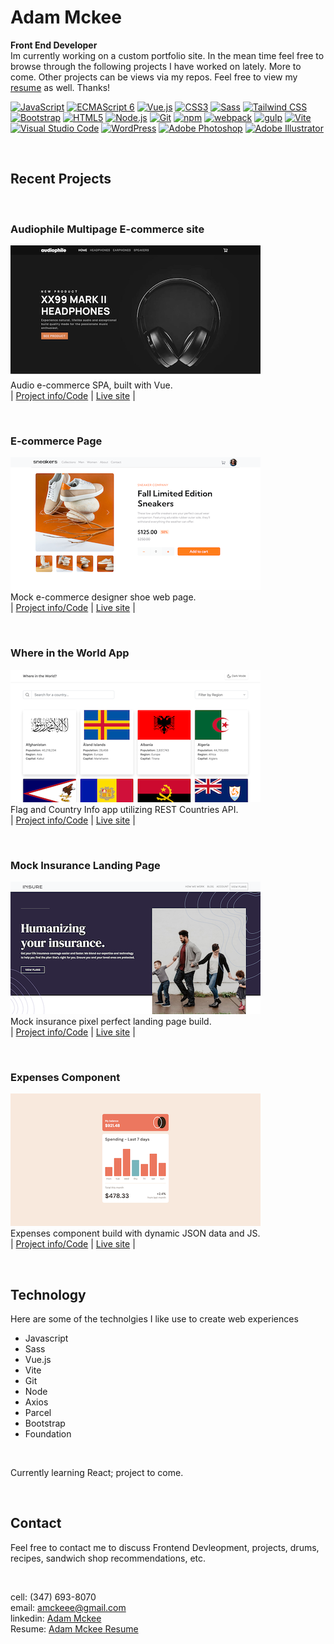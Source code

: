 # Adam Mckee
**Front End Developer**  
Im currently working on a custom portfolio site. In the mean time feel free to browse through the following projects I have worked on lately. More to come. Other projects can be views via my repos. Feel free to view my [resume](https://drive.google.com/file/d/1EguQC-1_gt5fCPfdjZRzqTpk5mBptzFc/view) as well. Thanks!

<a href="https://developer.mozilla.org/en-US/docs/Web/JavaScript" title="JavaScript"><img src="https://github.com/get-icon/geticon/raw/master/icons/javascript.svg" alt="JavaScript" width="21px" height="21px"></a>
<a href="https://tc39.es/ecma262/" title="ECMAScript 6"><img src="https://github.com/get-icon/geticon/raw/master/icons/es6.svg" alt="ECMAScript 6" width="21px" height="21px"></a>
<a href="https://vuejs.org/" title="Vue.js"><img src="https://github.com/get-icon/geticon/raw/master/icons/vue.svg" alt="Vue.js" width="21px" height="21px"></a>
<a href="https://www.w3.org/TR/CSS/" title="CSS3"><img src="https://github.com/get-icon/geticon/raw/master/icons/css-3.svg" alt="CSS3" width="21px" height="21px"></a>
<a href="https://sass-lang.com/" title="Sass"><img src="https://github.com/get-icon/geticon/raw/master/icons/sass.svg" alt="Sass" width="21px" height="21px"></a>
<a href="https://tailwindcss.com/" title="Tailwind CSS"><img src="https://github.com/get-icon/geticon/raw/master/icons/tailwindcss-icon.svg" alt="Tailwind CSS" width="21px" height="21px"></a>
<a href="https://getbootstrap.com/" title="Bootstrap"><img src="https://github.com/get-icon/geticon/raw/master/icons/bootstrap.svg" alt="Bootstrap" width="21px" height="21px"></a>
<a href="https://www.w3.org/TR/html5/" title="HTML5"><img src="https://github.com/get-icon/geticon/raw/master/icons/html-5.svg" alt="HTML5" width="21px" height="21px"></a>
<a href="https://nodejs.org/" title="Node.js"><img src="https://github.com/get-icon/geticon/raw/master/icons/nodejs-icon.svg" alt="Node.js" width="21px" height="21px"></a>
<a href="https://git-scm.com/" title="Git"><img src="https://github.com/get-icon/geticon/raw/master/icons/git-icon.svg" alt="Git" width="21px" height="21px"></a>
<a href="https://www.npmjs.com/" title="npm"><img src="https://github.com/get-icon/geticon/raw/master/icons/npm.svg" alt="npm" width="21px" height="21px"></a>
<a href="https://webpack.js.org/" title="webpack"><img src="https://github.com/get-icon/geticon/raw/master/icons/webpack.svg" alt="webpack" width="21px" height="21px"></a>
<a href="https://gulpjs.com/" title="gulp"><img src="https://github.com/get-icon/geticon/raw/master/icons/gulp.svg" alt="gulp" width="21px" height="21px"></a>
<a href="https://vitejs.dev/" title="Vite"><img src="https://github.com/get-icon/geticon/raw/master/icons/vite.svg" alt="Vite" width="21px" height="21px"></a>
<a href="https://code.visualstudio.com/" title="Visual Studio Code"><img src="https://github.com/get-icon/geticon/raw/master/icons/visual-studio-code.svg" alt="Visual Studio Code" width="21px" height="21px"></a>
<a href="https://wordpress.org/" title="WordPress"><img src="https://github.com/get-icon/geticon/raw/master/icons/wordpress-icon.svg" alt="WordPress" width="21px" height="21px"></a>
<a href="https://www.adobe.com/products/photoshop.html" title="Adobe Photoshop"><img src="https://github.com/get-icon/geticon/raw/master/icons/adobe-photoshop.svg" alt="Adobe Photoshop" width="21px" height="21px"></a>
<a href="https://www.adobe.com/products/illustrator.html" title="Adobe Illustrator"><img src="https://github.com/get-icon/geticon/raw/master/icons/adobe-illustrator.svg" alt="Adobe Illustrator" width="21px" height="21px"></a>

<br>

## Recent Projects  

<br>

### Audiophile Multipage E-commerce site  
![GitHub Logo](./audiophile.png)  
Audio e-commerce SPA, built with Vue.  
| [Project info/Code](https://github.com/atmkcmo/audiophile) | 
[Live site](https://atmkcmo.github.io/audiophile/) |

<br>

### E-commerce Page
![GitHub Logo](./ecommerce.png)  
Mock e-commerce designer shoe web page.  
| [Project info/Code](https://github.com/atmkcmo/FM-ecommerce-product-page) | 
[Live site](https://atmkcmo.github.io/FM-ecommerce-product-page/) |

<br>

### Where in the World App
![GitHub Logo](./world-app.png)  
Flag and Country Info app utilizing REST Countries API.  
| [Project info/Code](https://github.com/atmkcmo/where-in-the-world) | 
[Live site](https://atmkcmo.github.io/where-in-the-world/) |

<br>

### Mock Insurance Landing Page
![GitHub Logo](./insure.png)  
Mock insurance pixel perfect landing page build.  
| [Project info/Code](https://github.com/atmkcmo/FM-insure-landing-page) | 
[Live site](https://atmkcmo.github.io/FM-insure-landing-page/) |  
  
<br> 
 
### Expenses Component
![GitHub Logo](./component.png)  
Expenses component build with dynamic JSON data and JS.  
| [Project info/Code](https://github.com/atmkcmo/FM-expenses-chart-component) | 
[Live site](https://atmkcmo.github.io/FM-expenses-chart-component/) |  
  
<br>

## Technology

Here are some of the technolgies I like use to create web experiences

- Javascript
- Sass
- Vue.js
- Vite
- Git
- Node
- Axios
- Parcel
- Bootstrap
- Foundation

<br>

Currently learning React; project to come.

<br>

## Contact

Feel free to contact me to discuss Frontend Devleopment, projects, drums, recipes, sandwich shop recommendations, etc.  

<br>

cell: (347) 693-8070  
email: amckeee@gmail.com  
linkedin: [Adam Mckee](https://www.linkedin.com/in/admckee/)  
Resume: [Adam Mckee Resume](https://drive.google.com/file/d/1EguQC-1_gt5fCPfdjZRzqTpk5mBptzFc/view)
<!--
**atmkcmo/atmkcmo** is a ✨ _special_ ✨ repository because its `README.md` (this file) appears on your GitHub profile.

Here are some ideas to get you started:

- 🔭 I’m currently working on ...
- 🌱 I’m currently learning ...
- 👯 I’m looking to collaborate on ...
- 🤔 I’m looking for help with ...
- 💬 Ask me about ...
- 📫 How to reach me: ...
- 😄 Pronouns: ...
- ⚡ Fun fact: ...
-->
